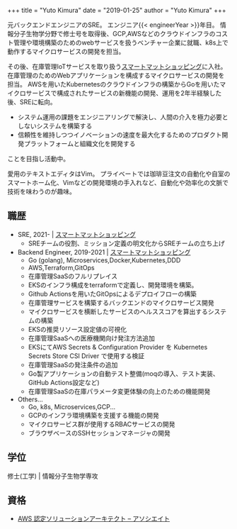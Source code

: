 +++
title = "Yuto Kimura"
date = "2019-01-25"
author = "Yuto Kimura"
+++

元バックエンドエンジニアのSRE。
エンジニア{{< engineerYear >}}年目。
情報分子生物学分野で修士号を取得後、GCP,AWSなどのクラウドインフラのコスト管理や環境構築のためのwebサービスを扱うベンチャー企業に就職、k8s上で動作するマイクロサービスの開発を担当。


その後、在庫管理IoTサービスを取り扱う[スマートマットショッピング](https://smartshopping.co.jp/AboutUs)に入社。
在庫管理のためのWebアプリケーションを構成するマイクロサービスの開発を担当。
AWSを用いたKubernetesのクラウドインフラの構築からGoを用いたマイクロサービスで構成されたサービスの新機能の開発、運用を2年半経験した後、SREに転向。

* システム運用の課題をエンジニアリングで解決し、人間の介入を極力必要としないシステムを構築する
* 信頼性を維持しつつイノベーションの速度を最大化するためのプロダクト開発プラットフォームと組織文化を開発する

ことを目指し活動中。


愛用のテキストエディタはVim。
プライベートでは珈琲豆注文の自動化や自室のスマートホーム化、Vimなどの開発環境の手入れなど、自動化や効率化の文脈で技術を味わうのが趣味。

<!--more-->

## 職歴

* SRE, 2021- &#124; [スマートマットショッピング](https://smartshopping.co.jp/AboutUs)
    * SREチームの役割、ミッション定義の明文化からSREチームの立ち上げ
* Backend Engineer, 2019-2021 &#124; [スマートマットショッピング](https://smartshopping.co.jp/AboutUs)
    * Go (golang), Microservices,Docker,Kubernetes,DDD
    * AWS,Terraform,GitOps
    * 在庫管理SaaSのフルリプレイス
    * EKSのインフラ構成をterraformで定義し、開発環境を構築。
    * Github Actionsを用いたGitOpsによるデプロイフローの構築
    * 在庫管理サービスを構築するバックエンドのマイクロサービス開発
    * マイクロサービスを横断したサービスのヘルススコアを算出するシステムの構築
    * EKSの推奨リソース設定値の可視化
    * 在庫管理SaaSへの医療機関向け発注方法追加
    * EKSにてAWS Secrets & Configuration Provider を Kubernetes Secrets Store CSI Driver で使用する検証
    * 在庫管理SaaSの発注条件の追加
    * Go製アプリケーションの自動テスト整備(moqの導入、テスト実装、GitHub Actions設定など)
    * 在庫管理SaaSの在庫パラメータ変更体験の向上のための機能開発
* Others...
    * Go, k8s, Microservices,GCP...
    * GCPのインフラ環境構築を支援する機能の開発
    * マイクロサービス群が使用するRBACサービスの開発
    * ブラウザベースのSSHセッションマネージャの開発

## 学位

修士(工学) &#124; 情報分子生物学専攻

## 資格

* [AWS 認定ソリューションアーキテクト – アソシエイト](https://www.youracclaim.com/badges/dc880fed-a3f1-40c3-abd2-b5f7a438f4a7/public_url)
